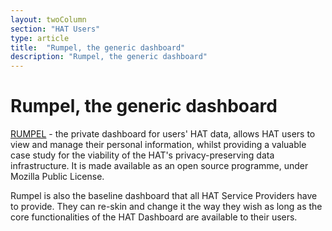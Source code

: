 ```yaml
---
layout: twoColumn
section: "HAT Users"
type: article
title:  "Rumpel, the generic dashboard"
description: "Rumpel, the generic dashboard"
---
```


# Rumpel, the generic dashboard
[RUMPEL](https://github.com/Hub-of-all-Things/Rumpel) - the private dashboard for users' HAT data, allows HAT users to view and manage their personal information, whilst providing a valuable case study for the viability of the HAT's privacy-preserving data infrastructure. It is made available as an open source programme, under Mozilla Public License.

Rumpel is also the baseline dashboard that all HAT Service Providers have to provide. They can re-skin and change it the way they wish as long as the core functionalities of the HAT Dashboard are available to their users.
